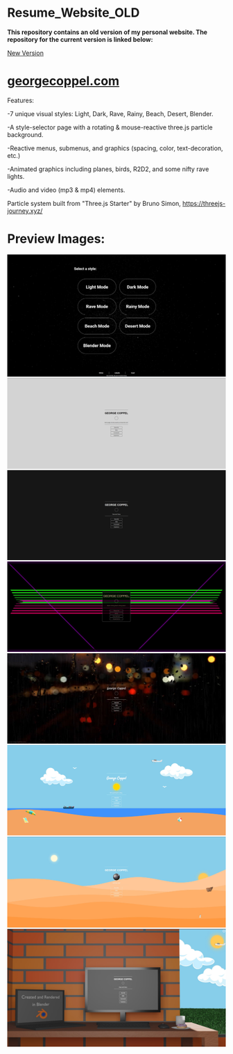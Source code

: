 # Resume_Website_OLD

**This repository contains an old version of my personal website. The repository for the current version is linked below:**

[New Version](https://github.com/GCoppel/Resume_Website)

# [georgecoppel.com](https://georgecoppel.com)

Features:

-7 unique visual styles: Light, Dark, Rave, Rainy, Beach, Desert, Blender.

-A style-selector page with a rotating & mouse-reactive three.js particle background.

-Reactive menus, submenus, and graphics (spacing, color, text-decoration, etc.)

-Animated graphics including planes, birds, R2D2, and some nifty rave lights.

-Audio and video (mp3 & mp4) elements.

Particle system built from "Three.js Starter" by Bruno Simon, https://threejs-journey.xyz/

# Preview Images:
![Landing page with "style" selector](README_Images/readme_styleselect.jpg)
![Light Mode](README_Images/readme_light.jpg)
![Dark Mode](README_Images/readme_dark.jpg)
![Rave Mode](README_Images/readme_rave.jpg)
![Rainy Mode](README_Images/readme_rainy.jpg)
![Beach Mode](README_Images/readme_beach.jpg)
![Desert Mode](README_Images/readme_desert.jpg)
![Blender Mode](README_Images/readme_blender.jpg)
